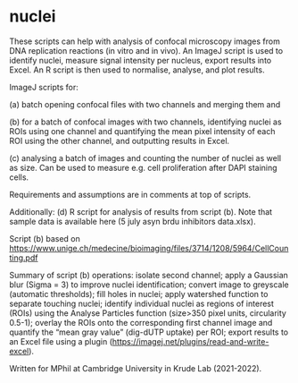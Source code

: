 # nuclei
These scripts can help with analysis of confocal microscopy images from DNA replication reactions (in vitro and in vivo). An ImageJ script is used to identify nuclei, measure signal intensity per nucleus, export results into Excel. An R script is then used to normalise, analyse, and plot results.

ImageJ scripts for: 

(a) batch opening confocal files with two channels and merging them and 

(b) for a batch of confocal images with two channels, identifying nuclei as ROIs using one channel and quantifying the mean pixel intensity of each ROI using the other channel, and outputting results in Excel. 

(c) analysing a batch of images and counting the number of nuclei as well as size. Can be used to measure e.g. cell proliferation after DAPI staining cells.

Requirements and assumptions are in comments at top of scripts.

Additionally:
(d) R script for analysis of results from script (b). Note that sample data is available here (5 july asyn brdu inhibitors data.xlsx). 


Script (b) based on https://www.unige.ch/medecine/bioimaging/files/3714/1208/5964/CellCounting.pdf

Summary of script (b) operations: isolate second channel;
apply a Gaussian blur (Sigma = 3) to improve nuclei identification; 
convert image to greyscale (automatic thresholds);
fill holes in nuclei; 
apply watershed function to separate touching nuclei; 
identify individual nuclei as regions of interest (ROIs) using the Analyse Particles function (size>350 pixel units, circularity 0.5-1); 
overlay the ROIs onto the corresponding first channel image and quantify the “mean gray value” (dig-dUTP uptake) per ROI; 
export results to an Excel file using a plugin (https://imagej.net/plugins/read-and-write-excel).

Written for MPhil at Cambridge University in Krude Lab (2021-2022).
